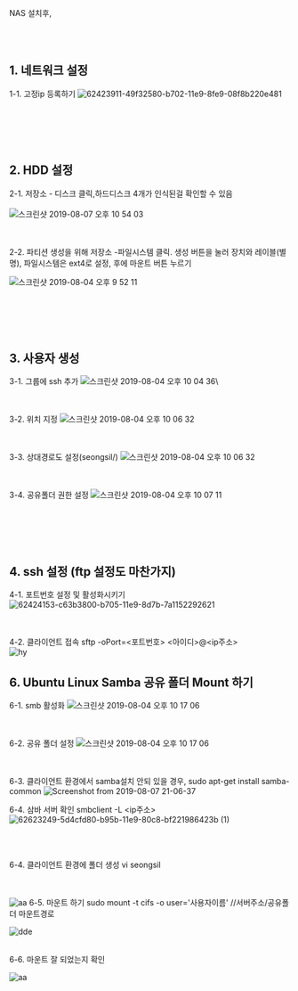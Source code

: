 NAS 설치후,

<br/><br/>
## 1. 네트워크 설정
1-1. 고정ip 등록하기
![62423911-49f32580-b702-11e9-8fe9-08f8b220e481](https://user-images.githubusercontent.com/44438752/62628366-1f090b80-b966-11e9-8dc4-bb7cebbdf87f.png)

<br/><br/><br/><br/>

## 2. HDD 설정
2-1. 저장소 - 디스크 클릭,하드디스크 4개가 인식된걸 확인할 수 있음
<br/><br/>
![스크린샷 2019-08-07 오후 10 54 03](https://user-images.githubusercontent.com/44438752/62628442-4e1f7d00-b966-11e9-9534-4d5413b86163.png)

<br/><br/>
2-2. 파티션 생성을 위해 저장소 -파일시스템 클릭. 생성 버튼을 눌러 장치와 레이블(별명), 파일시스템은 ext4로 설정, 후에 마운트 버튼 누르기

![스크린샷 2019-08-04 오후 9 52 11](https://user-images.githubusercontent.com/44438752/62423946-d0a80280-b702-11e9-99cf-14696d7a914f.png)

<br/><br/><br/><br/>

## 3. 사용자 생성

3-1. 그룹에 ssh 추가
![스크린샷 2019-08-04 오후 10 04 36](https://user-images.githubusercontent.com/44438752/62424058-7e67e100-b704-11e9-905c-5f8689216458.png)\

<br/><br/>
3-2. 위치 지정
![스크린샷 2019-08-04 오후 10 06 32](https://user-images.githubusercontent.com/44438752/62424064-8758b280-b704-11e9-9780-6bac0d394f32.png)

<br/><br/>
3-3. 상대경로도 설정(seongsil/)
![스크린샷 2019-08-04 오후 10 06 32](https://user-images.githubusercontent.com/44438752/62618884-553b9080-b950-11e9-8f3f-b536a80417f8.png)


<br/><br/>
3-4. 공유폴더 권한 설정
![스크린샷 2019-08-04 오후 10 07 11](https://user-images.githubusercontent.com/44438752/62424075-ac4d2580-b704-11e9-93fc-25784a9d572b.png)


<br/><br/><br/><br/>

## 4. ssh 설정 (ftp 설정도 마찬가지)
4-1. 포트번호 설정 및 활성화시키기
![62424153-c63b3800-b705-11e9-8d7b-7a1152292621](https://user-images.githubusercontent.com/44438752/62628653-a5bde880-b966-11e9-9249-bba3c1fb3daa.png)

<br/><br/>
4-2. 클라이언트 접속
sftp -oPort=<포트번호> <아이디>@<ip주소>
<br/>
![hy](https://user-images.githubusercontent.com/44438752/62629256-cc305380-b967-11e9-89b0-0b33d0bba92c.png)



## 6. Ubuntu Linux Samba 공유 폴더 Mount 하기 
6-1. smb 활성화
![스크린샷 2019-08-04 오후 10 17 06](https://user-images.githubusercontent.com/44438752/62620499-6e464080-b954-11e9-94fc-685fc349084c.png)

<br/><br/>
6-2. 공유 폴더 설정
![스크린샷 2019-08-04 오후 10 17 06](https://user-images.githubusercontent.com/44438752/62620486-6ab2b980-b954-11e9-9b6d-826fb7086e1f.png)

<br/><br/>
6-3. 클라이언트 환경에서 samba설치 안되 있을 경우, sudo apt-get install samba-common
![Screenshot from 2019-08-07 21-06-37](https://user-images.githubusercontent.com/44438752/62622674-dea39080-b959-11e9-9b51-b15adb1c591c.png)

6-4. 삼바 서버 확인 smbclient -L <ip주소>
<br/>
![62623249-5d4cfd80-b95b-11e9-80c8-bf221986423b (1)](https://user-images.githubusercontent.com/44438752/62628787-f0d7fb80-b966-11e9-8fda-d3b7b1906478.png)

<br/><br/>

6-4. 클라이언트 환경에 폴더 생성
vi seongsil

<br/><br/>
![aa](https://user-images.githubusercontent.com/44438752/62623485-ec5a1580-b95b-11e9-8ee9-31c8285cbaba.png)
6-5. 마운트 하기
sudo mount -t cifs -o user='사용자이름' //서버주소/공유폴더 마운트경로

![dde](https://user-images.githubusercontent.com/44438752/62629107-85425e00-b967-11e9-86d2-8b12259d0e4d.png)
<br/><br/>

6-6. 마운트 잘 되었는지 확인

![aa](https://user-images.githubusercontent.com/44438752/62629144-94291080-b967-11e9-8102-2fe968f09885.png)


